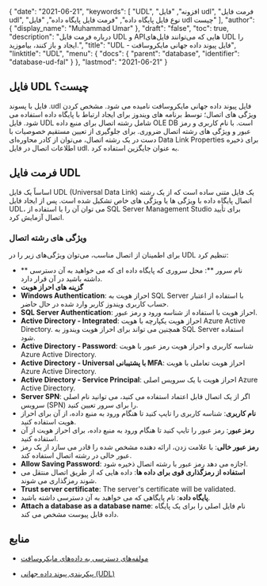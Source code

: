 {
  "date": "2021-06-21",
  "keywords": [
"UDL",
"افزونه",
"فایل udl",
"فرمت فایل udl",
"نوع فایل پایگاه داده",
"فرمت فایل پایگاه داده",
"فایل udl چیست"
],
  "author": {
    "display_name": "Muhammad Umar"
},
  "draft": "false",
  "toc": true,
  "description": "درباره فرمت فایل UDL و APIهایی که می‌توانند فایل‌های UDL را ایجاد و باز کنند، بیاموزید.",
  "title": "UDL - فایل پیوند داده جهانی مایکروسافت",
  "linktitle": "UDL",
  "menu": {
    "docs": {
      "parent": "database",
      "identifier": "database-ud-fal"
}
},
  "lastmod": "2021-06-21"
}

## فایل UDL چیست؟
فایل با پسوند .udl فایل پیوند داده جهانی مایکروسافت نامیده می شود. مشخص کردن ویژگی های اتصال؛ توسط برنامه های ویندوز برای ایجاد ارتباط با پایگاه داده استفاده می شود. فایل UDL شامل رشته اتصال برای منبع داده OLE DB است. با نام کاربری و رمز عبور و ویژگی های رشته اتصال ضروری. برای جلوگیری از تعیین مستقیم خصوصیات با دست در یک رشته اتصال، می‌توان از کادر محاوره‌ای Data Link Properties برای ذخیره اطلاعات اتصال در فایل udl. به عنوان جایگزین استفاده کرد.

## فرمت فایل UDL
اساساً یک فایل UDL (Universal Data Link) یک فایل متنی ساده است که از یک رشته اتصال پایگاه داده با ویژگی ها یا ویژگی های خاص تشکیل شده است. پس از ایجاد فایل UDL، می توان آن را با استفاده از SQL Server Management Studio برای تأیید اتصال آزمایش کرد.

### ویژگی های رشته اتصال
برای اطمینان از اتصال مناسب، می‌توان ویژگی‌های زیر را در UDL تنظیم کرد:

- ** نام سرور **: محل سروری که پایگاه داده ای که می خواهید به آن دسترسی داشته باشید در آن قرار دارد.
- **گزینه های احراز هویت**
- **Windows Authentication**: احراز هویت به SQL Server با استفاده از اعتبار حساب کاربری ویندوز کاربر وارد شده در حال حاضر.
- **SQL Server Authentication**: احراز هویت با استفاده از شناسه ورود و رمز عبور.
- **Active Directory - Integrated**: احراز هویت یکپارچه با هویت Azure Active Directory. همچنین می تواند برای احراز هویت ویندوز به SQL Server استفاده شود.
- **Active Directory - Password**: شناسه کاربری و احراز هویت رمز عبور با هویت Azure Active Directory.
- **Active Directory - Universal با پشتیبانی MFA**: احراز هویت تعاملی با هویت Azure Active Directory.
- **Active Directory - Service Principal**: احراز هویت با یک سرویس اصلی Azure Active Directory.
- **Server SPN**: اگر از یک اتصال قابل اعتماد استفاده می کنید، می توانید نام اصلی سرویس (SPN) را برای سرور تعیین کنید.
- **نام کاربری**: شناسه کاربری را تایپ کنید تا هنگام ورود به منبع داده، از آن برای احراز هویت استفاده کنید.
- **رمز عبور**: رمز عبور را تایپ کنید تا هنگام ورود به منبع داده، برای احراز هویت از آن استفاده کنید.
- **رمز عبور خالی**: با علامت زدن، ارائه دهنده مشخص شده را قادر می سازد از یک رمز عبور خالی در رشته اتصال استفاده کند.
- **Allow Saving Password**: اجازه می دهد رمز عبور با رشته اتصال ذخیره شود.
- **استفاده از رمزگذاری قوی برای داده ها**: داده هایی که از طریق اتصال منتقل می شوند رمزگذاری می شوند.
- **Trust server certificate**: The server's certificate will be validated.
- **پایگاه داده**: نام پایگاهی که می خواهید به آن دسترسی داشته باشید.
- **Attach a database as a database name**: نام فایل اصلی را برای یک پایگاه داده قابل پیوست مشخص می کند.

## منابع ##

* [مولفه‌های دسترسی به داده‌های مایکروسافت](https://en.wikipedia.org/wiki/Microsoft_Data_Access_Components#Universal_data_link)

* [پیکربندی پیوند داده جهانی (UDL)](https://learn.microsoft.com/en-us/sql/connect/oledb/help-topics/data-link-pages?view=sql-server-ver15)


